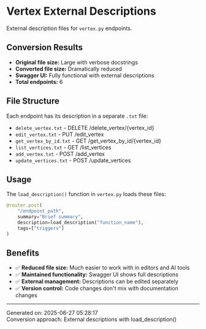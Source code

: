 # Vertex External Descriptions

External description files for `vertex.py` endpoints.

## Conversion Results

- **Original file size:** Large with verbose docstrings
- **Converted file size:** Dramatically reduced
- **Swagger UI:** Fully functional with external descriptions
- **Total endpoints:** 6

## File Structure

Each endpoint has its description in a separate `.txt` file:

- `delete_vertex.txt` - DELETE /delete_vertex/{vertex_id}
- `edit_vertex.txt` - PUT /edit_vertex
- `get_vertex_by_id.txt` - GET /get_vertex_by_id/{vertex_id}
- `list_vertices.txt` - GET /list_vertices
- `add_vertex.txt` - POST /add_vertex
- `update_vertices.txt` - POST /update_vertices


## Usage

The `load_description()` function in `vertex.py` loads these files:

```python
@router.post(
    "/endpoint_path",
    summary="Brief summary",
    description=load_description("function_name"),
    tags=["triggers"]
)
```

## Benefits

- ✅ **Reduced file size:** Much easier to work with in editors and AI tools
- ✅ **Maintained functionality:** Swagger UI shows full descriptions
- ✅ **External management:** Descriptions can be edited separately
- ✅ **Version control:** Code changes don't mix with documentation changes

---
Generated on: 2025-06-27 05:28:17  
Conversion approach: External descriptions with load_description()
